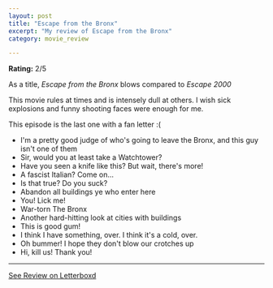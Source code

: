```yaml
---
layout: post
title: "Escape from the Bronx"
excerpt: "My review of Escape from the Bronx"
category: movie_review

---
```


**Rating:** 2/5

As a title, <i>Escape from the Bronx</i> blows compared to <i>Escape 2000</i>

This movie rules at times and is intensely dull at others. I wish sick explosions and funny shooting faces were enough for me.

This episode is the last one with a fan letter :(

* I'm a pretty good judge of who's going to leave the Bronx, and this guy isn't one of them
* Sir, would you at least take a Watchtower?
* Have you seen a knife like this? But wait, there's more!
* A fascist Italian? Come on...
* Is that true? Do you suck?
* Abandon all buildings ye who enter here
* You! Lick me!
* War-torn The Bronx
* Another hard-hitting look at cities with buildings
* This is good gum!
* I think I have something, over. I think it's a cold, over.
* Oh bummer! I hope they don't blow our crotches up
* Hi, kill us! Thank you!

<hr>

[See Review on Letterboxd](https://boxd.it/5DwVfR)
